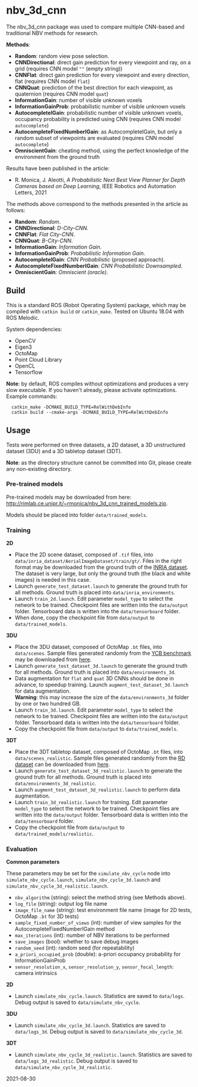 nbv_3d_cnn
==========

The nbv_3d_cnn package was used to compare multiple CNN-based and traditional NBV methods for research.

**Methods**:

- **Random**: random view pose selection.
- **CNNDirectional**: direct gain prediction for every viewpoint and ray, on a grid (requires CNN model `""` (empty string))
- **CNNFlat**: direct gain prediction for every viewpoint and every direction, flat (requires CNN model `flat`)
- **CNNQuat**: prediction of the best direction for each viewpoint, as quaternion (requires CNN model `quat`)
- **InformationGain**: number of visible unknown voxels
- **InformationGainProb**: probabilistic number of visible unknown voxels
- **AutocompleteIGain**: probabilistic number of visible unknown voxels, occupancy probability is predicted using CNN (requires CNN model `autocomplete`)
- **AutocompleteFixedNumberIGain**: as AutocompleteIGain, but only a random subset of viewpoints are evaluated (requires CNN model `autocomplete`)
- **OmniscientGain**: cheating method, using the perfect knowledge of the environment from the ground truth

Results have been published in the article:

- R. Monica, J. Aleotti, _A Probabilistic Next Best View Planner for Depth Cameras based on Deep Learning_, IEEE Robotics and Automation Letters, 2021

The methods above correspond to the methods presented in the article as follows:

- **Random**: _Random_.
- **CNNDirectional**: _D-City-CNN_.
- **CNNFlat**: _Flat City-CNN_.
- **CNNQuat**: _B-City-CNN_.
- **InformationGain**: _Information Gain_.
- **InformationGainProb**: _Probabilistic Information Gain_.
- **AutocompleteIGain**: _CNN Probabilistic_ (proposed approach).
- **AutocompleteFixedNumberIGain**: _CNN Probabilistic Downsampled_.
- **OmniscientGain**: _Omniscient (oracle)_.

Build
-----

This is a standard ROS (Robot Operating System) package, which may be compiled with `catkin build` or `catkin_make`.
Tested on Ubuntu 18.04 with ROS Melodic.

System dependencies:

- OpenCV
- Eigen3
- OctoMap
- Point Cloud Library
- OpenCL
- Tensorflow

**Note**: by default, ROS compiles without optimizations and produces a very slow executable. If you haven't already, please activate optimizations. Example commands:

```
  catkin_make -DCMAKE_BUILD_TYPE=RelWithDebInfo
  catkin build --cmake-args -DCMAKE_BUILD_TYPE=RelWithDebInfo
```

Usage
-----

Tests were performed on three datasets, a 2D dataset, a 3D unstructured dataset (3DU) and a 3D tabletop dataset (3DT).

**Note**: as the directory structure cannot be committed into Git, please create any non-existing directory.

### Pre-trained models

Pre-trained models may be downloaded from here: <http://rimlab.ce.unipr.it/~rmonica/nbv_3d_cnn_trained_models.zip>.

Models should be placed into folder `data/trained_models`.

### Training

**2D**

- Place the 2D scene dataset, composed of `.tif` files, into `data/inria_dataset/AerialImageDataset/train/gt/`. Files in the right format may be downloaded from the ground truth of the [INRIA dataset](https://project.inria.fr/aerialimagelabeling/). The dataset is very large, but only the ground truth (the black and white images) is needed in this case.
- Launch `generate_test_dataset.launch` to generate the ground truth for all methods. Ground truth is placed into `data/inria_environments`.
- Launch `train_2d.launch`. Edit parameter `model_type` to select the network to be trained. Checkpoint files are written into the `data/output` folder. Tensorboard data is written into the `data/tensorboard` folder.
- When done, copy the checkpoint file from `data/output` to `data/trained_models`.

**3DU**

- Place the 3DU dataset, composed of OctoMap `.bt` files, into `data/scenes`. Sample files generated randomly from the [YCB benchmark](https://www.ycbbenchmarks.com/) may be downloaded from [here](http://rimlab.ce.unipr.it/~rmonica/nbv_3d_cnn_generated_scenes_3d.zip).
- Launch `generate_test_dataset_3d.launch` to generate the ground truth for all methods. Ground truth is placed into `data/environments_3d`.
- Data augmentation for `flat` and `quat` 3D CNNs should be done in advance, to speedup training. Launch `augment_test_dataset_3d.launch` for data augmentation.<br />**Warning**: this may increase the size of the `data/environments_3d` folder by one or two hundred GB.
- Launch `train_3d.launch`. Edit parameter `model_type` to select the network to be trained. Checkpoint files are written into the `data/output` folder. Tensorboard data is written into the `data/tensorboard` folder.
- Copy the checkpoint file from `data/output` to `data/trained_models`.

**3DT**

- Place the 3DT tabletop dataset, composed of OctoMap `.bt` files, into `data/scenes_realistic`. Sample files generated randomly from the [RD dataset](http://rimlab.ce.unipr.it/%7ermonica/grasping_rd_dataset.zip) can be downloaded from [here](http://rimlab.ce.unipr.it/~rmonica/nbv_3d_cnn_scenes_realistic.zip).
- Launch `generate_test_dataset_3d_realistic.launch` to generate the ground truth for all methods. Ground truth is placed into `data/environments_3d_realistic`.
- Launch `augment_test_dataset_3d_realistic.launch` to perform data augmentation.
- Launch `train_3d_realistic.launch` for training. Edit parameter `model_type` to select the network to be trained. Checkpoint files are written into the `data/output` folder. Tensorboard data is written into the `data/tensorboard` folder.
- Copy the checkpoint file from `data/output` to `data/trained_models/realistic`.

### Evaluation

**Common parameters**

These parameters may be set for the `simulate_nbv_cycle` node into `simulate_nbv_cycle.launch`, `simulate_nbv_cycle_3d.launch` and `simulate_nbv_cycle_3d_realistic.launch`.

- `nbv_algorithm` (string): select the method string (see Methods above).
- `log_file` (string): output log file name
- `image_file_name` (string): test environment file name (image for 2D tests, OctoMap `.bt` for 3D tests)
- `sample_fixed_number_of_views` (int): number of view samples for the AutocompleteFixedNumberIGain method
- `max_iterations` (int): number of NBV iterations to be performed
- `save_images` (bool): whether to save debug images
- `random_seed` (int): random seed (for repeatability)
- `a_priori_occupied_prob` (double): a-priori occupancy probability for InformationGainProb
- `sensor_resolution_x`, `sensor_resolution_y`, `sensor_focal_length`: camera intrinsics

**2D**

- Launch `simulate_nbv_cycle.launch`. Statistics are saved to `data/logs`. Debug output is saved to `data/simulate_nbv_cycle`.

**3DU**

- Launch `simulate_nbv_cycle_3d.launch`. Statistics are saved to `data/logs_3d`. Debug output is saved to `data/simulate_nbv_cycle_3d`.

**3DT**

- Launch `simulate_nbv_cycle_3d_realistic.launch`. Statistics are saved to `data/logs_3d_realistic`. Debug output is saved to `data/simulate_nbv_cycle_3d_realistic`.

2021-08-30